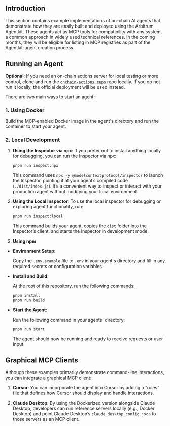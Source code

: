## Introduction

This section contains example implementations of on-chain AI agents that demonstrate how they are easily built and deployed using the Arbitrum Agentkit. These agents act as MCP tools for compatibility with any system, a common approach in widely used technical references. In the coming months, they will be eligible for listing in MCP registries as part of the Agentkit-agent creation process.

## Running an Agent

**Optional**: If you need an on-chain actions server for local testing or more control, clone and run the [`onchain-actions repo`](https://github.com/EmberAGI/onchain-actions) repo locally. If you do not run it locally, the official deployment will be used instead.

There are two main ways to start an agent:

### 1. Using Docker

Build the MCP-enabled Docker image in the agent's directory and run the container to start your agent.

### 2. Local Development

1. **Using the Inspector via npx**:
   If you prefer not to install anything locally for debugging, you can run the Inspector via npx:

   ```bash
   pnpm run inspect:npx
   ```

   This command uses `npx -y @modelcontextprotocol/inspector` to launch the Inspector, pointing it at your agent’s compiled code (`./dist/index.js`). It’s a convenient way to inspect or interact with your production agent without modifying your local environment.

2. **Using the Local Inspector**:
   To use the local inspector for debugging or exploring agent functionality, run:

   ```bash
   pnpm run inspect:local
   ```

   This command builds your agent, copies the `dist` folder into the Inspector’s client, and starts the Inspector in development mode.

3. **Using npm**

- **Environment Setup**:

  Copy the `.env.example` file to `.env` in your agent's directory and fill in any required secrets or configuration variables.

- **Install and Build**:

  At the root of this repository, run the following commands:

  ```bash
  pnpm install
  pnpm run build
  ```

- **Start the Agent**:

  Run the following command in your agents' directory:

  ```bash
  pnpm run start
  ```

  The agent should now be running and ready to receive requests or user input.

## Graphical MCP Clients

Although these examples primarily demonstrate command-line interactions, you can integrate a graphical MCP client:

1. **Cursor**: You can incorporate the agent into Cursor by adding a “rules” file that defines how Cursor should display and handle interactions.

2. **Claude Desktop**: By using the Dockerized version alongside Claude Desktop, developers can run reference servers locally (e.g., Docker Desktop) and point Claude Desktop’s `claude_desktop_config.json` to those servers as an MCP client.
